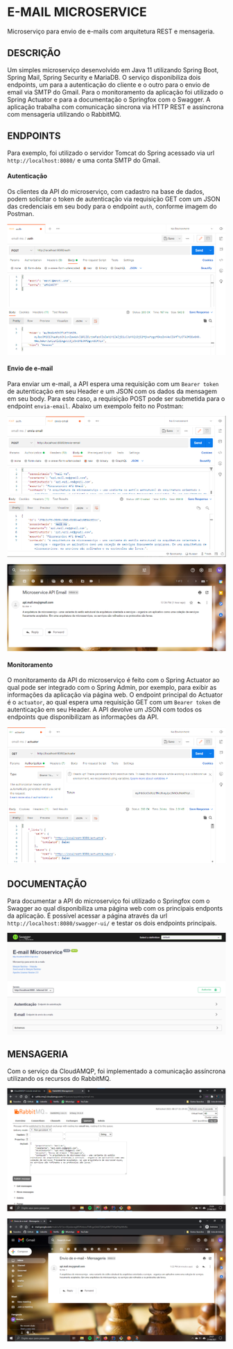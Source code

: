 # E-MAIL MICROSERVICE

Microserviço para envio de e-mails com arquitetura REST e mensageria.

## DESCRIÇÃO

Um simples microserviço desenvolvido em Java 11 utilizando Spring Boot, Spring Mail, Spring Security e MariaDB.
O serviço disponibiliza dois endpoints, um para a autenticação do cliente e o outro para o envio de email via SMTP
do Gmail. Para o monitoramento da aplicação foi utilizado o Spring Actuator e para a documentação o Springfox com o
Swagger. A aplicação trabalha com comunicação sincrona via HTTP REST e assíncrona com mensageria utilizando o RabbitMQ.

## ENDPOINTS

Para exemplo, foi utilizado o servidor Tomcat do Spring acessado via url `http://localhost:8080/` e uma conta SMTP
do Gmail.  

#### Autenticação

Os clientes da API do microserviço, com cadastro na base de dados, podem solicitar o token de autenticação via
requisição GET com um JSON das credenciais em seu body para o endpoint `auth`, conforme imagem do Postman.

![](img/auth.png)

#### Envio de e-mail  

Para enviar um e-mail, a API espera uma requisição com um `Bearer token` de autenticação em seu Header e um JSON com os
dados da mensagem em seu body. Para este caso, a requisição POST pode ser submetida para o endpoint `envia-email`.
Abaixo um exempolo feito no Postman:

![](img/postman.png)  

![](img/mensagem.png)

#### Monitoramento

O monitoramento da API do microserviço é feito com o Spring Actuator ao qual pode ser integrado com o Spring Admin, por
exemplo, para exibir as informações da aplicação via página web. O endpoint principal do Actuator é o `actuator`, ao
qual espera uma requisição GET com um `Bearer token` de autenticação em seu Header. A API devolve um JSON com todos os
endpoints que disponibilizam as informações da API.

![](img/actuator.png)

## DOCUMENTAÇÃO

Para documentar a API do microserviço foi utilizado o Springfox com o Swagger ao qual disponibiliza uma página web com
os principais endponts da aplicação. É possível acessar a página através da url `http://localhost:8080/swagger-ui/`
e testar os dois endpoints principais.

![](img/swagger.png)

## MENSAGERIA

Com o serviço da CloudAMQP, foi implementado a comunicação assíncrona utilizando os recursos do RabbitMQ.

![](img/rabbitmq.png)

![](img/email-mensageria.png)